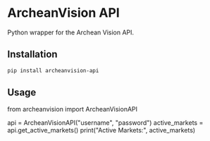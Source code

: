 # ArcheanVision API

Python wrapper for the Archean Vision API.

## Installation

```bash
pip install archeanvision-api
```
## Usage

from archeanvision import ArcheanVisionAPI

api = ArcheanVisionAPI("username", "password")
active_markets = api.get_active_markets()
print("Active Markets:", active_markets)